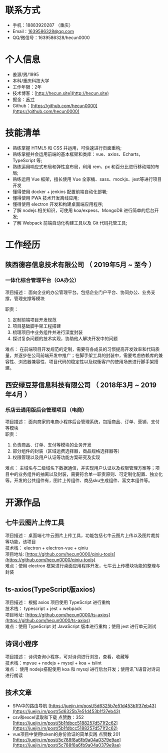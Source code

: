 
# 联系方式
- 手机：18883920287 （重庆）
- Email：1639586328@qq.com
- QQ/微信号：1639586328/hecun0000


# 个人信息

 - 姜源/男/1995 
 - 本科/重庆科技大学 
 - 工作年限：2年
 - 技术博客：[http://hecun.site](http://hecun.site)
 - 掘金：[禾寸](https://juejin.im/user/599783bcf265da24975fd79f)
 - Github：[https://github.com/hecun0000](https://github.com/hecun0000)                          
  

# 技能清单

- 熟练掌握 HTML5 和 CSS 并运用，可快速进⾏页面重构;  
- 熟练掌握并会运用前端的基本框架和类库：vue、axios、Echarts，TypeScript 等;  
- 熟练运⽤响应式布局和弹性盒布局，利⽤ rem、px 和百分比进行移动端的布局;  
- 熟练运⽤ Vue 框架，擅⻓使用 Vue 全家桶、sass、mockjs、jest等进行项目开发  
- 懂得使用 docker + jenkins 配置前端自动化部署;  
- 懂得使用 PWA 技术开发离线应用;  
- 懂得使用 electron 开发和构建桌面端应用程序;  
- 了解 nodejs 相关知识，可使用 koa/expess、MongoDB 进行简单的后台开发; 
- 了解 Webpack 前端自动化构建工具以及 Git 代码托管工具;  



# 工作经历

## 陕西德容信息技术有限公司 （ 2019年5月 ~ 至今 ）

### 一体化综合管理平台（OA办公）   

项目描述： 面向企业的办公管理平台。包括企业门户平台、协同办公、业务支撑，管理支撑等模块   

职责：
1. 定制前端项目开发规范
2. 项目基础脚手架工程搭建  
3. 梳理项目中业务组件并进行深度封装  
4. 探讨复杂问题的技术实现，协助他人解决开发中的问题

难点： 在前端项目开发规范的定制，需要符各成员的习惯提高开发效率和代码质量，并逐步在公司前端开发中推广；在脚手架工具的封装中，需要考虑依赖库的兼容性、浏览器兼容性、项目代码的稳定性以及权衡客户的使用场景进行脚手架搭建。



## 西安绿豆芽信息科技有限公司 （ 2018年3月 ~ 2019年4月 ）

### 乐店云通用版后台管理项目（电商）   

项目描述： 面向商家的电商小程序后台管理系统，包括商品、订单、营销、支付等模块    
职责： 

1. 负责商品、订单、支付等模块的业务开发
2. 部分组件的封装（区域运费选择器，商品规格选择器等）
3. 权限管理以及用户认证等功能方案研究及实现  

难点： 主域名与二级域名下数据通信，并实现用户认证以及权限管理方案等；项目中的业务组件的抽离以及封装，需要符合单一职责原则、可定制化配置、独立化等。开发的公共组件有，图片上传组件、商品sku生成组件、富文本组件等。



# 开源作品

## 七牛云图片上传工具

项目描述： 桌面端七牛云图片上传工具，功能包括七牛云图片上传以及图片裁剪等功能，该项目  
技术栈：  electron + electron-vue + qiniu    
项目地址: [https://github.com/hecun0000/qiniu-tools](https://github.com/hecun0000/qiniu-tools)   
难点：使用 electron 框架进行桌面应用程序开发，七牛云上传模块功能的整理与封装

## ts-axios(TypeScript版axios)

项目描述： 根据 axios 项目使用 TypeScript 进行重构   
技术栈： typescript + jest + webpack   
项目地址: [https://github.com/hecun0000/ts-axios](https://github.com/hecun0000/ts-axios)    
难点：使用 TypeScript 对 JavaScript 版本进行重构；使用 jest 进行单元测试  

## 诗词小程序

项目描述： 诗词查询小程序，可对诗词进行浏览，查看，收藏等  
技术栈：mpvue + nodejs + mysql + koa + tslint   
难点： 使用 nodejs搭配使用 koa 和 mysql 进行后台开发；使用讯飞语音对诗词进行朗读




## 技术文章
- SPA中的路由导航 [https://juejin.im/post/5d6325b7e51d453b1f37eb43](https://juejin.im/post/5d6325b7e51d453b1f37eb43)  
- csv和excel读取和下载  点赞数：352     [https://juejin.im/post/5b1fdbcc5188257d571f2c62](https://juejin.im/post/5b1fdbcc5188257d571f2c62)   
- vue项目中使用token的身份验证的简单实践 点赞数 201 [https://juejin.im/post/5c788f8a6fb9a04a0379e9ae](https://juejin.im/post/5c788f8a6fb9a04a0379e9ae)  
